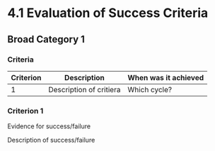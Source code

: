 # 4.1 Evaluation of Success Criteria

## Broad Category 1

### Criteria

| Criterion | Description                                    | When was it achieved          |
| --------- | ---------------------------------------------- | ----------------------------- |
| 1         | Description of critiera     | Which cycle?         |

### Criterion 1

Evidence for success/failure

Description of success/failure
